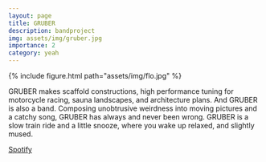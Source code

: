 ```yaml
---
layout: page
title: GRUBER
description: bandproject
img: assets/img/gruber.jpg
importance: 2
category: yeah
---
```


{% include figure.html path="assets/img/flo.jpg" %}

GRUBER makes scaffold constructions, high performance tuning for motorcycle racing, sauna landscapes, and architecture plans. And GRUBER is also a band. Composing unobtrusive weirdness into moving pictures and a catchy song, GRUBER has always and never been wrong. GRUBER is a slow train ride and a little snooze, where you wake up relaxed, and slightly mused.

<a href="https://open.spotify.com/artist/7842z3DdKcjINrwRGNeyLI?si=o_qN0l0QTmKRE8yXjKVpmQ">Spotify</a>


